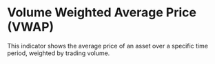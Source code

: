 # Volume Weighted Average Price (VWAP)
This indicator shows the average price of an asset over a specific time period, weighted by trading volume.